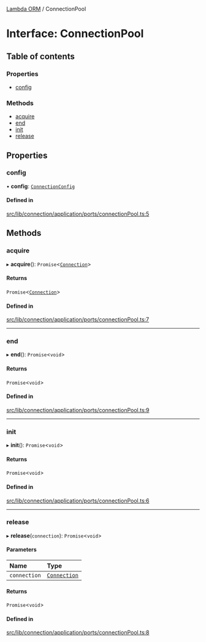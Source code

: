 [Lambda ORM](../README.md) / ConnectionPool

# Interface: ConnectionPool

## Table of contents

### Properties

- [config](ConnectionPool.md#config)

### Methods

- [acquire](ConnectionPool.md#acquire)
- [end](ConnectionPool.md#end)
- [init](ConnectionPool.md#init)
- [release](ConnectionPool.md#release)

## Properties

### config

• **config**: [`ConnectionConfig`](ConnectionConfig.md)

#### Defined in

[src/lib/connection/application/ports/connectionPool.ts:5](https://github.com/FlavioLionelRita/lambdaorm/blob/a55d8095/src/lib/connection/application/ports/connectionPool.ts#L5)

## Methods

### acquire

▸ **acquire**(): `Promise`\<[`Connection`](Connection.md)\>

#### Returns

`Promise`\<[`Connection`](Connection.md)\>

#### Defined in

[src/lib/connection/application/ports/connectionPool.ts:7](https://github.com/FlavioLionelRita/lambdaorm/blob/a55d8095/src/lib/connection/application/ports/connectionPool.ts#L7)

___

### end

▸ **end**(): `Promise`\<`void`\>

#### Returns

`Promise`\<`void`\>

#### Defined in

[src/lib/connection/application/ports/connectionPool.ts:9](https://github.com/FlavioLionelRita/lambdaorm/blob/a55d8095/src/lib/connection/application/ports/connectionPool.ts#L9)

___

### init

▸ **init**(): `Promise`\<`void`\>

#### Returns

`Promise`\<`void`\>

#### Defined in

[src/lib/connection/application/ports/connectionPool.ts:6](https://github.com/FlavioLionelRita/lambdaorm/blob/a55d8095/src/lib/connection/application/ports/connectionPool.ts#L6)

___

### release

▸ **release**(`connection`): `Promise`\<`void`\>

#### Parameters

| Name | Type |
| :------ | :------ |
| `connection` | [`Connection`](Connection.md) |

#### Returns

`Promise`\<`void`\>

#### Defined in

[src/lib/connection/application/ports/connectionPool.ts:8](https://github.com/FlavioLionelRita/lambdaorm/blob/a55d8095/src/lib/connection/application/ports/connectionPool.ts#L8)
